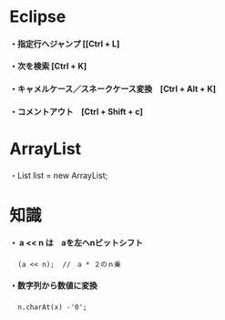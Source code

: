 # Eclipse

#### ・指定行へジャンプ [[Ctrl + L]  
#### ・次を検索         [Ctrl + K]  
#### ・キャメルケース／スネークケース変換　[Ctrl + Alt + K]  
#### ・コメントアウト　[Ctrl + Shift + c]  

# ArrayList  
・List<String> list = new ArrayList<String>;  
  

# 知識    
#### ・ a << n は　aを左へnビットシフト  
      (a << n);  //　a * ２のｎ乗
  

#### ・数字列から数値に変換  
      n.charAt(x) -'0';  　　
